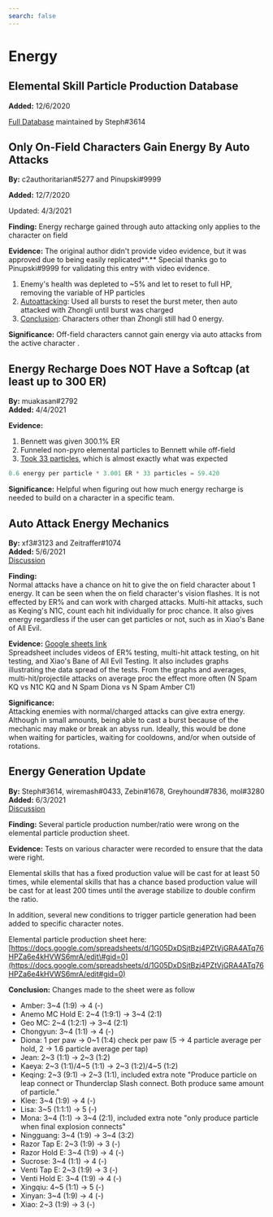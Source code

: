 ```yaml
---
search: false
---
```


# Energy

## Elemental Skill Particle Production Database

**Added:** 12/6/2020

[Full Database](https://docs.google.com/spreadsheets/d/1G05DxDSjtBzj4PZtVjGRA4ATq76HPZa6e4kHVWS6mrA/edit#gid=0) maintained by Steph\#3614

## Only On-Field Characters Gain Energy By Auto Attacks

**By:** c2authoritarian\#5277 and Pinupski\#9999

**Added:** 12/7/2020

Updated: 4/3/2021

**Finding:** Energy recharge gained through auto attacking only applies to the character on field

**Evidence:** The original author didn't provide video evidence, but it was approved due to being easily replicated**.** Special thanks go to Pinupski\#9999 for validating this entry with video evidence.

1. Enemy's health was depleted to ~5% and let to reset to full HP, removing the variable of HP particles
2. [Autoattacking](https://youtu.be/yMstsGRLy5s): Used all bursts to reset the burst meter, then auto attacked with Zhongli until burst was charged
3. [Conclusion](https://youtu.be/3W_Gjd5LfDM): Characters other than Zhongli still had 0 energy.

**Significance:** Off-field characters cannot gain energy via auto attacks from the active character .

## Energy Recharge **D**oes NOT Have a Softcap \(at least up to 300 ER\)

**By:** muakasan\#2792  
**Added:** 4/4/2021

**Evidence:**

1. Bennett was given 300.1% ER
2. Funneled non-pyro elemental particles to Bennett while off-field
3. [Took 33 particles](https://youtu.be/8WRgwQf-zh0), which is almost exactly what was expected

```python
0.6 energy per particle * 3.001 ER * 33 particles = 59.420
```

**Significance:** Helpful when figuring out how much energy recharge is needed to build on a character in a specific team.

## Auto Attack Energy Mechanics

**By:** xf3\#3123 and Zeitraffer\#1074  
**Added:** 5/6/2021  
[Discussion](https://tickettool.xyz/direct?url=https://cdn.discordapp.com/attachments/839361536900595732/840061797561139211/transcript-auto-attack-energy-mechanics.html)

**Finding:**  
Normal attacks have a chance on hit to give the on field character about 1 energy. It can be seen when the on field character's vision flashes. It is not effected by ER% and can work with charged attacks. Multi-hit attacks, such as Keqing's N1C, count each hit individually for proc chance. It also gives energy regardless if the user can get particles or not, such as in Xiao's Bane of All Evil.

**Evidence:** [Google sheets link](https://docs.google.com/spreadsheets/d/1A72e6GlV8tuzHlOUygokWtQYSc3hB7qsyKOqPUhyjj8/edit?usp=sharing)  
Spreadsheet includes videos of ER% testing, multi-hit attack testing, on hit testing, and Xiao's Bane of All Evil Testing. It also includes graphs illustrating the data spread of the tests. From the graphs and averages, multi-hit/projectile attacks on average proc the effect more often \(N Spam KQ vs N1C KQ and N Spam Diona vs N Spam Amber C1\)

**Significance:**  
Attacking enemies with normal/charged attacks can give extra energy. Although in small amounts, being able to cast a burst because of the mechanic may make or break an abyss run. Ideally, this would be done when waiting for particles, waiting for cooldowns, and/or when outside of rotations.

## Energy Generation Update

**By:** Steph\#3614, wiremash\#0433, Zebin\#1678, Greyhound\#7836, mol\#3280  
**Added:** 6/3/2021  
[Discussion](https://tickettool.xyz/direct?url=https://cdn.discordapp.com/attachments/845560562221056001/850107809877196870/transcript-energy-gen-numbers.html)

**Finding:** Several particle production number/ratio were wrong on the elemental particle production sheet.

**Evidence:** Tests on various character were recorded to ensure that the data were right.

Elemental skills that has a fixed production value will be cast for at least 50 times, while elemental skills that has a chance based production value will be cast for at least 200 times until the average stabilize to double confirm the ratio.

In addition, several new conditions to trigger particle generation had been added to specific character notes.

Elemental particle production sheet here: [https://docs.google.com/spreadsheets/d/1G05DxDSjtBzj4PZtVjGRA4ATq76HPZa6e4kHVWS6mrA/edit\#gid=0](https://docs.google.com/spreadsheets/d/1G05DxDSjtBzj4PZtVjGRA4ATq76HPZa6e4kHVWS6mrA/edit#gid=0)

**Conclusion:** Changes made to the sheet were as follow

* Amber: 3~4 \(1:9\) -&gt; 4 \(-\)
* Anemo MC Hold E: 2~4 \(1:9:1\) -&gt; 3~4 \(2:1\)
* Geo MC: 2~4 \(1:2:1\) -&gt; 3~4 \(2:1\)
* Chongyun: 3~4 \(1:1\) -&gt; 4 \(-\)
* Diona: 1 per paw -&gt; 0~1 \(1:4\) check per paw \(5 -&gt; 4 particle average per hold, 2 -&gt; 1.6 particle average per tap\) 
* Jean: 2~3 \(1:1\) -&gt; 2~3 \(1:2\)
* Kaeya: 2~3 \(1:1\)/4~5 \(1:1\) -&gt; 2~3 \(1:2\)/4~5 \(1:2\)
* Keqing: 2~3 \(9:1\) -&gt; 2~3 \(1:1\), included extra note "Produce particle on leap connect or Thunderclap Slash connect. Both produce same amount of particle."
* Klee: 3~4 \(1:9\) -&gt; 4 \(-\)
* Lisa: 3~5 \(1:1:1\) -&gt; 5 \(-\)
* Mona: 3~4 \(1:1\) -&gt; 3~4 \(2:1\), included extra note "only produce particle when final explosion connects"
* Ningguang: 3~4 \(1:9\) -&gt; 3~4 \(3:2\) 
* Razor Tap E: 2~3 \(1:9\) -&gt; 3 \(-\)
* Razor Hold E: 3~4 \(1:9\) -&gt; 4 \(-\)
* Sucrose: 3~4 \(1:1\) -&gt; 4 \(-\)
* Venti Tap E: 2~3 \(1:9\) -&gt; 3 \(-\)
* Venti Hold E: 3~4 \(1:9\) -&gt; 4 \(-\)
* Xingqiu: 4~5 \(1:1\) -&gt; 5 \(-\)
* Xinyan: 3~4 \(1:9\) -&gt; 4 \(-\)
* Xiao: 2~3 \(1:9\) -&gt; 3 \(-\)

